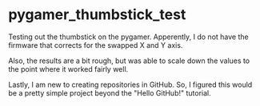 # pygamer_thumbstick_test
Testing out the thumbstick on the pygamer.  Apperently, I do not have the firmware that corrects for the swapped X and Y axis.

Also, the results are a bit rough, but was able to scale down the values to the point where it worked fairly well.

Lastly, I am new to creating repositories in GitHub.  So, I figured this would be a pretty simple project beyond the "Hello GitHub!" tutorial.
